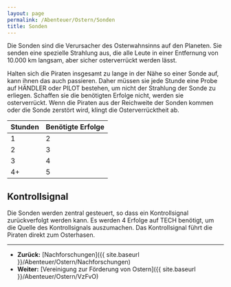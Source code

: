 ```yaml
---
layout: page
permalink: /Abenteuer/Ostern/Sonden
title: Sonden
---
```




Die Sonden sind die Verursacher des Osterwahnsinns auf den Planeten. Sie senden eine spezielle Strahlung aus, die alle Leute in einer Entfernung von 10.000 km langsam, aber sicher osterverrückt werden lässt.

Halten sich die Piraten insgesamt zu lange in der Nähe so einer Sonde auf, kann ihnen das auch passieren. Daher müssen sie jede Stunde eine Probe auf HÄNDLER oder PILOT bestehen, um nicht der Strahlung der Sonde zu erliegen. Schaffen sie die benötigten Erfolge nicht, werden sie osterverrückt. Wenn die Piraten aus der Reichweite der Sonden kommen oder die Sonde zerstört wird, klingt die Osterverrücktheit ab.

<table>
<thead>
<tr><th>Stunden</th><th>Benötigte Erfolge</th></tr>
</thead>
<tbody>
<tr><td>1</td><td>2</td></tr>
<tr><td>2</td><td>3</td></tr>
<tr><td>3</td><td>4</td></tr>
<tr><td>4+</td><td>5</td></tr>
</tbody>
</table>

## Kontrollsignal

Die Sonden werden zentral gesteuert, so dass ein Kontrollsignal zurückverfolgt werden kann. Es werden 4 Erfolge auf TECH benötigt, um die Quelle des Kontrollsignals auszumachen. Das Kontrollsignal führt die Piraten direkt zum Osterhasen.

***

- **Zurück:** [Nachforschungen]({{ site.baseurl }}/Abenteuer/Ostern/Nachforschungen)
- **Weiter:** [Vereinigung zur Förderung von Ostern]({{ site.baseurl }}/Abenteuer/Ostern/VzFvO)
